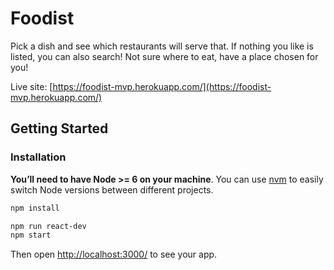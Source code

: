 # Foodist
Pick a dish and see which restaurants will serve that. If nothing you like is listed, you can also search! Not sure where to eat, have a place chosen for you!

Live site: [https://foodist-mvp.herokuapp.com/](https://foodist-mvp.herokuapp.com/)

## Getting Started

### Installation

**You’ll need to have Node >= 6 on your machine**. You can use [nvm](https://github.com/creationix/nvm#installation) to easily switch Node versions between different projects.

```sh
npm install
```

```sh
npm run react-dev
npm start
```

Then open [http://localhost:3000/](http://localhost:3000/) to see your app.<br>

